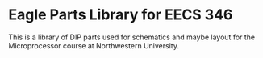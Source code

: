 # Eagle Parts Library for EECS 346

This is a library of DIP parts used for schematics and maybe layout for the Microprocessor course at Northwestern University.


